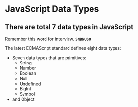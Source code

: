 # JavaScript Data Types
## There are total 7 data types in JavaScript
Remember this word for interview. **`SNBNUSO`**

The latest ECMAScript standard defines eight data types:

 - Seven data types that are primitives:
	- String
	- Number
	- Boolean
	- Null
	- Undefined
	- BigInt
	- Symbol
 - and Object

<!--stackedit_data:
eyJoaXN0b3J5IjpbLTEwNzExNTk3NjgsLTIxMjI4ODI4NjRdfQ
==
-->